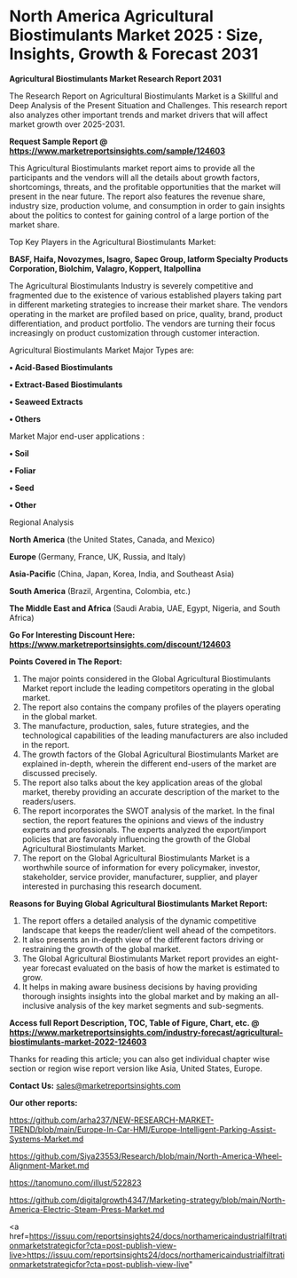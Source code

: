 # North America Agricultural Biostimulants Market 2025 : Size, Insights, Growth & Forecast 2031

<strong>Agricultural Biostimulants Market Research Report 2031</strong>

The Research Report on Agricultural Biostimulants Market is a Skillful and Deep Analysis of the Present Situation and Challenges. This research report also analyzes other important trends and market drivers that will affect market growth over 2025-2031.

<strong>Request Sample Report @ <a href=https://www.marketreportsinsights.com/sample/124603>https://www.marketreportsinsights.com/sample/124603</a></strong>

This Agricultural Biostimulants market report aims to provide all the participants and the vendors will all the details about growth factors, shortcomings, threats, and the profitable opportunities that the market will present in the near future. The report also features the revenue share, industry size, production volume, and consumption in order to gain insights about the politics to contest for gaining control of a large portion of the market share.

Top Key Players in the Agricultural Biostimulants Market:

<strong>BASF, Haifa, Novozymes, Isagro, Sapec Group, latform Specialty Products Corporation, Biolchim, Valagro, Koppert, Italpollina</strong>

The Agricultural Biostimulants Industry is severely competitive and fragmented due to the existence of various established players taking part in different marketing strategies to increase their market share. The vendors operating in the market are profiled based on price, quality, brand, product differentiation, and product portfolio. The vendors are turning their focus increasingly on product customization through customer interaction.

Agricultural Biostimulants Market Major Types are:

<strong>• Acid-Based Biostimulants

• Extract-Based Biostimulants

• Seaweed Extracts

• Others</strong>

Market Major end-user applications :

<strong>• Soil

• Foliar

• Seed

• Other</strong>

Regional Analysis

</u><strong><b>North America</b></strong> (the United States, Canada, and Mexico)

<strong><b>Europe </b></strong>(Germany, France, UK, Russia, and Italy)

<strong><b>Asia-Pacific</b></strong> (China, Japan, Korea, India, and Southeast Asia)

<strong><b>South America</b></strong> (Brazil, Argentina, Colombia, etc.)

<strong><b>The Middle East and Africa</b></strong> (Saudi Arabia, UAE, Egypt, Nigeria, and South Africa)

<strong>Go For Interesting Discount Here: <a href=https://www.marketreportsinsights.com/discount/124603>https://www.marketreportsinsights.com/discount/124603</a></strong>

<strong>Points Covered in The Report:</strong>
<ol>
  <li>The major points considered in the Global Agricultural Biostimulants Market report include the leading competitors operating in the global market.</li>
  <li>The report also contains the company profiles of the players operating in the global market.</li>
  <li>The manufacture, production, sales, future strategies, and the technological capabilities of the leading manufacturers are also included in the report.</li>
  <li>The growth factors of the Global Agricultural Biostimulants Market are explained in-depth, wherein the different end-users of the market are discussed precisely.</li>
  <li>The report also talks about the key application areas of the global market, thereby providing an accurate description of the market to the readers/users.</li>
  <li>The report incorporates the SWOT analysis of the market. In the final section, the report features the opinions and views of the industry experts and professionals. The experts analyzed the export/import policies that are favorably influencing the growth of the Global Agricultural Biostimulants Market.</li>
  <li>The report on the Global Agricultural Biostimulants Market is a worthwhile source of information for every policymaker, investor, stakeholder, service provider, manufacturer, supplier, and player interested in purchasing this research document.</li>
</ol>
<strong>Reasons for Buying Global Agricultural Biostimulants Market Report:</strong>

<ol>
  <li>The report offers a detailed analysis of the dynamic competitive landscape that keeps the reader/client well ahead of the competitors.</li>
  <li>It also presents an in-depth view of the different factors driving or restraining the growth of the global market.</li>
  <li>The Global Agricultural Biostimulants Market report provides an eight-year forecast evaluated on the basis of how the market is estimated to grow.</li>
  <li>It helps in making aware business decisions by having providing thorough insights insights into the global market and by making an all-inclusive analysis of the key market segments and sub-segments.</li>
</ol>
<strong>Access full Report Description, TOC, Table of Figure, Chart, etc. @ <a href=https://www.marketreportsinsights.com/industry-forecast/agricultural-biostimulants-market-2022-124603>https://www.marketreportsinsights.com/industry-forecast/agricultural-biostimulants-market-2022-124603</a></strong>


Thanks for reading this article; you can also get individual chapter wise section or region wise report version like Asia, United States, Europe.

<strong>Contact Us:</strong>
sales@marketreportsinsights.com

<strong>Our other reports:</strong>

<a href=https://github.com/arha237/NEW-RESEARCH-MARKET-TREND/blob/main/Europe-In-Car-HMI/Europe-Intelligent-Parking-Assist-Systems-Market.md>https://github.com/arha237/NEW-RESEARCH-MARKET-TREND/blob/main/Europe-In-Car-HMI/Europe-Intelligent-Parking-Assist-Systems-Market.md</a>

<a href=https://github.com/Siya23553/Research/blob/main/North-America-Wheel-Alignment-Market.md>https://github.com/Siya23553/Research/blob/main/North-America-Wheel-Alignment-Market.md</a>

<a href=https://tanomuno.com/illust/522823>https://tanomuno.com/illust/522823</a>

<a href=https://github.com/digitalgrowth4347/Marketing-strategy/blob/main/North-America-Electric-Steam-Press-Market.md>https://github.com/digitalgrowth4347/Marketing-strategy/blob/main/North-America-Electric-Steam-Press-Market.md</a>

<a href=https://issuu.com/reportsinsights24/docs/northamericaindustrialfiltrationmarketstrategicfor?cta=post-publish-view-live>https://issuu.com/reportsinsights24/docs/northamericaindustrialfiltrationmarketstrategicfor?cta=post-publish-view-live</a>"
